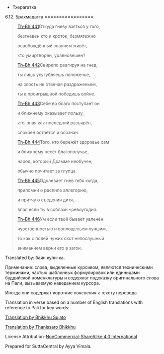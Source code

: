 









* Тхерагатха


6\.12\. Брахмадатта
\=\=\=\=\=\=\=\=\=\=\=\=\=\=\=\=\=




> [Th\-Bh 441](\#tb441)Откуда гневу взяться у того,  
> 
> безгневен кто и кроток, безмятежно  
> 
> освобождённый знанием живёт,  
> 
> кто умиртворён, уравновешен?
> 
> 
> [Th\-Bh 442](\#tb442)Cвирепо реагируя на гнев,  
> 
> ты лишь усугубляешь положенье,  
> 
> на злость не отвечая раздраженьем,  
> 
> ты в проигрышной победишь войне\.
> 
> 
> [Th\-Bh 443](\#tb443)Себе во благо поступает он  
> 
> и ближнему оказывает пользу,  
> 
> кто, зная как последний разъярён,  
> 
> спокоен остаётся и осознан\.
> 
> 
> [Th\-Bh 444](\#tb444)Того, кто бережёт здоровье сам  
> 
> и ближнему несёт благополучье,  
> 
> народ, который Дхамме необучен,  
> 
> обычно почитает за глупца\.
> 
> 
> [Th\-Bh 445](\#tb445)Одолевает гнев тебя когда,  
> 
> припомни о распиле аллегорию,  
> 
> и притчу о съедении дитя,  
> 
> впал если ты в соблазн чревоугодия\.
> 
> 
> [Th\-Bh 446](\#tb446)Ум если твой бывает увлечён  
> 
> чувственностью и воплощеньем лучшим,  
> 
> то как с полей чужих скот непослушный  
> 
> вниманием верни его в загон\.



Translated by: баян купи\-ка\.


Примечание: слова, выделенные курсивом, являются техническими терминами, частью шаблонных формулировок или единицами буддийской номенклатуры и содержат подсказку оригинального слова на Пали, вызываемую наведением курсора\.  

Иногда они содержат короткие пояснения к тексту перевода


Translation in verse based on a number of English translations with reference to Pali for key words:


[Translation by Bhikkhu Sujato](/en/thag6\.12)


[Translation by Thanissaro Bhikkhu](http://www\.accesstoinsight\.org/tipitaka/kn/thag/thag\.06\.12\.than\.html)


License Attribution\-[NonCommercial\-ShareAlike 4\.0 International](https://creativecommons\.org/licenses/by\-nc\-sa/4\.0/)


Prepared for SuttaCentral by Ayya Vimala\.






